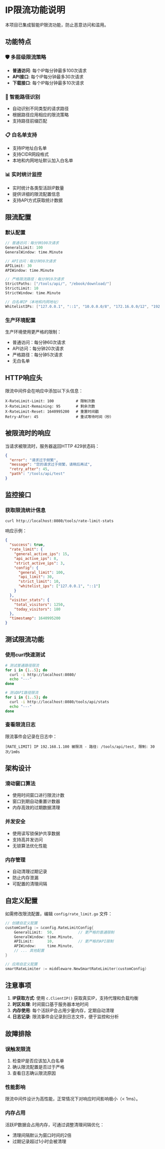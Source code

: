 # IP限流功能说明

本项目已集成智能IP限流功能，防止恶意访问和滥用。

## 功能特点

### 🛡️ 多层级限流策略
- **普通访问**: 每个IP每分钟最多100次请求
- **API接口**: 每个IP每分钟最多30次请求  
- **下载接口**: 每个IP每分钟最多10次请求

### 🎯 智能路径识别
- 自动识别不同类型的请求路径
- 根据路径应用相应的限流策略
- 支持路径前缀匹配

### 📋 白名单支持
- 支持IP地址白名单
- 支持CIDR网段格式
- 本地和内网地址默认加入白名单

### 📊 实时统计监控
- 实时统计各类型活跃IP数量
- 提供详细的限流配置信息
- 支持API方式获取统计数据

## 限流配置

### 默认配置
```go
// 普通访问：每分钟100次请求
GeneralLimit: 100
GeneralWindow: time.Minute

// API访问：每分钟30次请求  
APILimit: 30
APIWindow: time.Minute

// 严格限流路径：每分钟10次请求
StrictPaths: ["/tools/api/", "/ebook/download/"]
StrictLimit: 10
StrictWindow: time.Minute

// 白名单IP（本地和内网地址）
WhitelistIPs: ["127.0.0.1", "::1", "10.0.0.0/8", "172.16.0.0/12", "192.168.0.0/16"]
```

### 生产环境配置
生产环境使用更严格的限制：
- 普通访问：每分钟60次请求
- API访问：每分钟20次请求
- 严格路径：每分钟5次请求
- 无白名单

## HTTP响应头

限流中间件会在响应中添加以下头信息：

```
X-RateLimit-Limit: 100          # 限制次数
X-RateLimit-Remaining: 95       # 剩余次数  
X-RateLimit-Reset: 1640995200   # 重置时间戳
Retry-After: 45                 # 重试等待时间（秒）
```

## 被限流时的响应

当请求被限流时，服务器返回HTTP 429状态码：

```json
{
  "error": "请求过于频繁",
  "message": "您的请求过于频繁，请稍后再试", 
  "retry_after": 45,
  "path": "/tools/api/test"
}
```

## 监控接口

### 获取限流统计信息
```bash
curl http://localhost:8080/tools/rate-limit-stats
```

响应示例：
```json
{
  "success": true,
  "rate_limit": {
    "general_active_ips": 15,
    "api_active_ips": 8,
    "strict_active_ips": 3,
    "config": {
      "general_limit": 100,
      "api_limit": 30,
      "strict_limit": 10,
      "whitelist_ips": ["127.0.0.1", "::1"]
    }
  },
  "visitor_stats": {
    "total_visitors": 1250,
    "today_visitors": 180
  },
  "timestamp": 1640995200
}
```

## 测试限流功能

### 使用curl快速测试
```bash
# 测试普通路径限流
for i in {1..5}; do 
  curl -i http://localhost:8080/ 
  echo "---"
done

# 测试API路径限流  
for i in {1..5}; do
  curl -i http://localhost:8080/tools/api/stats
  echo "---" 
done
```

### 查看限流日志
限流事件会记录在日志中：
```
[RATE_LIMIT] IP 192.168.1.100 被限流 - 路径: /tools/api/test, 限制: 30次/1m0s
```

## 架构设计

### 滑动窗口算法
- 使用时间窗口进行限流计数
- 窗口到期自动重置计数器
- 内存高效的过期数据清理

### 并发安全
- 使用读写锁保护共享数据
- 支持高并发访问
- 无锁算法优化性能

### 内存管理
- 自动清理过期记录
- 防止内存泄漏
- 可配置的清理间隔

## 自定义配置

如需修改限流配置，编辑 `config/rate_limit.go` 文件：

```go
// 创建自定义配置
customConfig := &config.RateLimitConfig{
    GeneralLimit:  50,           // 更严格的普通限制
    GeneralWindow: time.Minute,
    APILimit:      10,           // 更严格的API限制
    APIWindow:     time.Minute,
    // ... 其他配置
}

// 应用自定义配置
smartRateLimiter := middleware.NewSmartRateLimiter(customConfig)
```

## 注意事项

1. **IP获取方式**: 使用 `c.ClientIP()` 获取真实IP，支持代理和负载均衡
2. **时区处理**: 时间窗口基于服务器本地时间
3. **内存使用**: 每个活跃IP会占用少量内存，定期自动清理
4. **日志记录**: 限流事件会记录到日志文件，便于监控和分析

## 故障排除

### 误触发限流
1. 检查IP是否应该加入白名单
2. 确认限流配置是否过于严格
3. 查看日志确认限流原因

### 性能影响
限流中间件设计为高性能，正常情况下对响应时间影响极小（< 1ms）。

### 内存占用
活跃IP数据会占用内存，可通过调整清理间隔优化：
- 清理间隔默认为窗口时间的2倍
- 过期记录超过1小时会被清理 